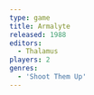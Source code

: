 ```yaml
---
type: game
title: Armalyte
released: 1988
editors: 
  - Thalamus
players: 2
genres:
  - 'Shoot Them Up'
---
```

